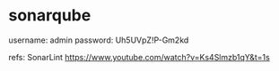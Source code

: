 # sonarqube

username: admin
password: Uh5UVpZ!P-Gm2kd

refs:
SonarLint
https://www.youtube.com/watch?v=Ks4Slmzb1qY&t=1s
